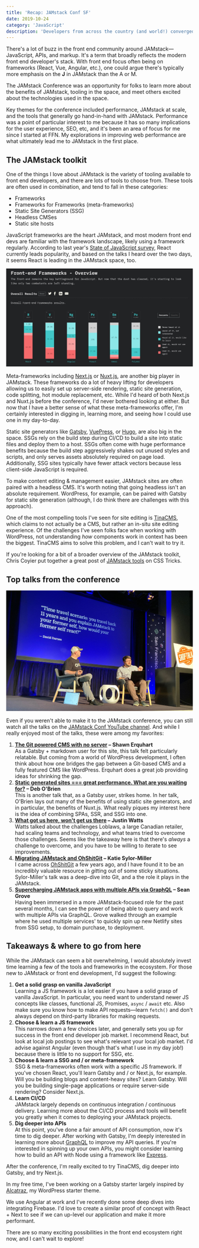 ```yaml
---
title: 'Recap: JAMstack Conf SF'
date: 2019-10-24
category: 'JavaScript'
description: 'Developers from across the country (and world!) converged in San Francisco for two days packed with talks about JAMstack, the bevy of tools in the space, and the benefits of adopting JAMstack.'
---
```


There's a lot of buzz in the front end community around JAMstack&mdash;JavaScript, APIs, and markup. It's a term that broadly reflects the modern front end developer's stack. With front end focus often being on frameworks (React, Vue, Angular, etc.), one could argue there's typically more emphasis on the **J** in JAMstack than the A or M.

The JAMstack Conference was an opportunity for folks to learn more about the benefits of JAMstack, tooling in the space, and meet others excited about the technologies used in the space.

Key themes for the conference included performance, JAMstack at scale, and the tools that generally go hand-in-hand with JAMstack. Performance was a point of particular interest to me because it has so many implications for the user experience, SEO, etc, and it's been an area of focus for me since I started at FFN. My explorations in improving web performance are what ultimately lead me to JAMstack in the first place.

## The JAMstack toolkit

One of the things I love about JAMstack is the variety of tooling available to front end developers, and there are lots of tools to choose from. These tools are often used in combination, and tend to fall in these categories:

- Frameworks
- Frameworks for Frameworks (meta-frameworks)
- Static Site Generators (SSG)
- Headless CMSes
- Static site hosts

JavaScript frameworks are the heart JAMstack, and most modern front end devs are familiar with the framework landscape, likely using a framework regularly. According to last year's [State of JavaScript survey](https://2018.stateofjs.com/front-end-frameworks/overview/), React currently leads popularity, and based on the talks I heard over the two days, it seems React is leading in the JAMstack space, too.

![Front end frameworks overview from State of JS](../../images/framework-overview-state-of-js.jpg)

Meta-frameworks including [Next.js](https://nextjs.org/) or [Nuxt.js](https://nuxtjs.org/), are another big player in JAMstack. These frameworks do a lot of heavy lifting for developers allowing us to easily set up server-side rendering, static site generation, code splitting, hot module replacement, etc. While I'd heard of both Next.js and Nuxt.js before the conference, I'd never bothered looking at either. But now that I have a better sense of what these meta-frameworks offer, I'm certainly interested in digging in, learning more, and seeing how I could use one in my day-to-day.

Static site generators like [Gatsby](https://www.gatsbyjs.org/), [VuePress](https://vuepress.vuejs.org/), or [Hugo](https://gohugo.io/), are also big in the space. SSGs rely on the build step during CI/CD to build a site into static files and deploy them to a host. SSGs often come with huge performance benefits because the build step aggressively shakes out unused styles and scripts, and only serves assets absolutely required on page load. Additionally, SSG sites typically have fewer attack vectors because less client-side JavaScript is required.

To make content editing & management easier, JAMstack sites are often paired with a headless CMS. It's worth noting that going headless isn't an absolute requirement. WordPress, for example, can be paired with Gatsby for static site generation (although, I do think there are challenges with this approach).

One of the most compelling tools I've seen for site editing is [TinaCMS](https://tinacms.org/), which claims to not actually be a CMS, but rather an in-situ site editing experience. Of the challenges I've seen folks face when working with WordPress, not understanding _how_ components work in context has been the biggest. TinaCMS aims to solve this problem, and I can't wait to try it.

If you're looking for a bit of a broader overview of the JAMstack toolkit, Chris Coyier put together a great post of [JAMstack tools](https://css-tricks.com/jamstack-tools-and-the-spectrum-of-classification/) on CSS Tricks.

## Top talks from the conference

![Shop Talk Show Live](../../images/shop-talk-show-live.jpg)

Even if you weren't able to make it to the JAMstack conference, you can still watch all the talks on the [JAMstack Conf YouTube channel](https://www.youtube.com/channel/UC8bRyfU7ycLXnEBfvdorpUg). And while I really enjoyed most of the talks, these were among my favorites:

1. **[The Git powered CMS with no server](https://youtu.be/Y2ak5o0IqLw) &ndash; Shawn Erquhart**  
   As a Gatsby + markdown user for this site, this talk felt particularly relatable. But coming from a world of WordPress development, I often think about how one bridges the gap between a Git-based CMS and a fully featured CMS like WordPress. Erquhart does a great job providing ideas for shrinking the gap.
1. **[Static generated sites === great performance. What are you waiting for?](https://youtu.be/H793eyVM_04) &ndash; Deb O'Brien**  
   This is another talk that, as a Gatsby user, strikes home. In her talk, O'Brien lays out many of the benefits of using static site generators, and in particular, the benefits of Nuxt.js. What really piques my interest here is the idea of combining SPAs, SSR, and SSG into one.
1. **[What got us here, won't get us there](https://youtu.be/6VGu4PvEBag) &ndash; Justin Watts**  
   Watts talked about the challenges Loblaws, a large Canadian retailer, had scaling teams and technology, and what teams tried to overcome those challenges. Seems like the takeaway here is that there's _always_ a challenge to overcome, and you have to be willing to iterate to see improvements.
1. **[Migrating JAMstack and OhShitGit](https://youtu.be/PqlhYVqLDm0) &ndash; Katie Sylor-Miller**  
   I came across [OhShitGit](https://ohshitgit.com/) a few years ago, and I have found it to be an incredibly valuable resource in *git*ting out of some sticky situations. Sylor-Miller's talk was a deep-dive into Git, and a the role it plays in the JAMstack.
1. **[Supercharging JAMstack apps with multiple APIs via GraphQL](https://youtu.be/O3j1ho9FBkk) &ndash; Sean Grove**  
   Having been immersed in a more JAMstack-focused role for the past several months, I can see the power of being able to query and work with multiple APIs via GraphQL. Grove walked through an example where he used multiple services' to quickly spin up new Netlify sites from SSG setup, to domain purchase, to deployment.

## Takeaways & where to go from here

While the JAMstack can seem a bit overwhelming, I would absolutely invest time learning a few of the tools and frameworks in the ecosystem. For those new to JAMstack or front end development, I'd suggest the following:

1. **Get a solid grasp on vanilla JavaScript**  
   Learning a JS framework is a lot easier if you have a solid grasp of vanilla JavaScript. In particular, you need want to understand newer JS concepts like classes, functional JS, Promises, `async` / `await` etc. Also make sure you know how to make API requests&mdash;learn `fetch()` and don't always depend on third-party libraries for making requests.
1. **Choose & learn a JS framework**  
   This narrows down a few choices later, and generally sets you up for success in the front end developer job market. I recommend React, but look at local job postings to see what's relevant your local job market. I'd advise against Angular (even though that's what I use in my day job!) because there is little to no support for SSG, etc.
1. **Choose & learn a SSG and / or meta-framework**  
   SSG & meta-frameworks often work with a specific JS framework. If you've chosen React, you'll learn Gatsby and / or Next.js, for example. Will you be building blogs and content-heavy sites? Learn Gatsby. Will you be building single-page applications or require server-side rendering? Consider Next.js.
1. **Learn CI/CD**  
   JAMstack largely depends on continuous integration / continuous delivery. Learning more about the CI/CD process and tools will benefit you greatly when it comes to deploying your JAMstack projects.
1. **Dig deeper into APIs**  
   At this point, you've done a fair amount of API consumption, now it's time to dig deeper. After working with Gatsby, I'm deeply interested in learning more about [GraphQL](https://graphql.org/) to improve my API queries. If you're interested in spinning up your own APIs, you might consider learning how to build an API with Node using a framework like [Express](https://expressjs.com/).

After the conference, I'm really excited to try TinaCMS, dig deeper into Gatsby, and try Next.js.

In my free time, I've been working on a Gatsby starter largely inspired by [Alcatraz](https://github.com/carrieforde/alcatraz), my WordPress starter theme.

We use Angular at work and I've recently done some deep dives into integrating Firebase. I'd love to create a similar proof of concept with React + Next to see if we can up-level our application and make it more performant.

There are so many exciting possibilities in the front end ecosystem right now, and I can't wait to explore!
